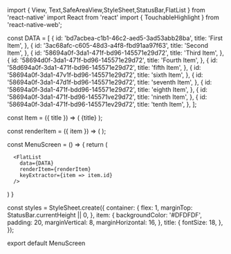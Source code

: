 import { View, Text,SafeAreaView,StyleSheet,StatusBar,FlatList } from 'react-native'
import React from 'react'
import { TouchableHighlight } from 'react-native-web';

const DATA = [
{
id: 'bd7acbea-c1b1-46c2-aed5-3ad53abb28ba',
title: 'First Item',
},
{
id: '3ac68afc-c605-48d3-a4f8-fbd91aa97f63',
title: 'Second Item',
},
{
id: '58694a0f-3da1-471f-bd96-145571e29d72',
title: 'Third Item',
},
{
id: '58694d0f-3da1-471f-bd96-145571e29d72',
title: 'Fourth Item',
},
{
id: '58d694a0f-3da1-471f-bd96-145571e29d72',
title: 'fifth Item',
},
{
id: '58694a0f-3da1-47v1f-bd96-145571e29d72',
title: 'sixth Item',
},
{
id: '58694a0f-3da1-47d1f-bd96-145571e29d72',
title: 'seventh Item',
},
{
id: '58694a0f-3da1-471f-bdd96-145571e29d72',
title: 'eighth Item',
},
{
id: '58694a0f-3da1-471f-bd96-145571ve29d72',
title: 'nineth Item',
},
{
id: '58694a0f-3da1-471f-bd96-145571ev29d72',
title: 'tenth Item',
},
];

const Item = ({ title }) => (
<View style={styles.item}>
<Text style={styles.title}>{title}</Text>
</View>
);

const renderItem = ({ item }) => (
<Item title={item.title} />
);

const MenuScreen = () => {
return (
<SafeAreaView style={styles.container}>

      <FlatList
        data={DATA}
        renderItem={renderItem}
        keyExtractor={item => item.id}
      />

  </SafeAreaView>
  )
}

const styles = StyleSheet.create({
container: {
flex: 1,
marginTop: StatusBar.currentHeight || 0,
},
item: {
backgroundColor: '#DFDFDF',
padding: 20,
marginVertical: 8,
marginHorizontal: 16,
},
title: {
fontSize: 18,
},
});

export default MenuScreen
